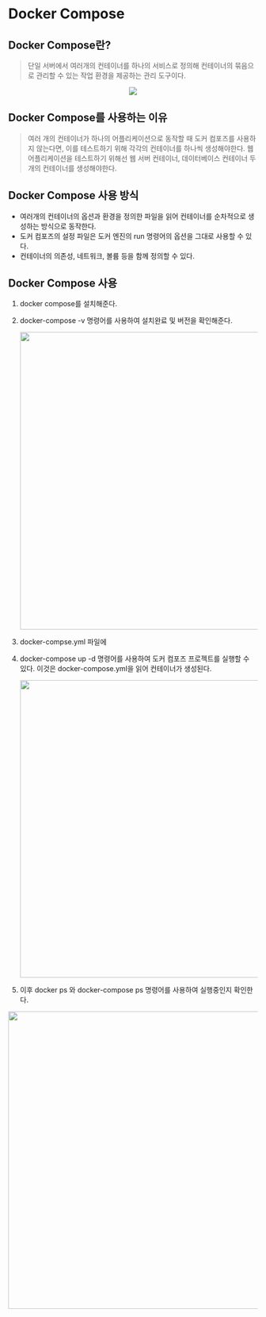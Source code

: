 # Docker Compose

## Docker Compose란?

> 단일 서버에서 여러개의 컨테이너를 하나의 서비스로 정의해 컨테이너의 묶음으로
> 관리할 수 있는 작업 환경을 제공하는 관리 도구이다.


<div align="center">
  <img src="https://github.com/user-attachments/assets/3e15c4c4-3656-405a-81cc-2e201c93139e">
</div>

## Docker Compose를 사용하는 이유

> 여러 개의 컨테이너가 하나의 어플리케이션으로 동작할 때 도커 컴포즈를 사용하지 않는다면,
> 이를 테스트하기 위해 각각의 컨테이너를 하나씩 생성해야한다.
> 웹 어플리케이션을 테스트하기 위해선 웹 서버 컨테이너, 데이터베이스 컨테이너 두개의 컨테이너를 생성해야한다.


## Docker Compose 사용 방식

- 여러개의 컨테이너의 옵션과 환경을 정의한 파일을 읽어 컨테이너를 순차적으로 생성하는 방식으로 동작한다.
- 도커 컴포즈의 설정 파일은 도커 엔진의 run 명령어의 옵션을 그대로 사용할 수 있다.
- 컨테이너의 의존성, 네트워크, 볼륨 등을 함께 정의할 수 있다.


## Docker Compose 사용

1. docker compose를 설치해준다.
2. docker-compose -v 명령어를 사용하여 설치완료 및 버전을 확인해준다.
   <div align="center">
     <img width=600 src="https://github.com/user-attachments/assets/0e036e97-445d-4fd5-a91c-517e75a31eb6">
   </div>

3. docker-compse.yml 파일에  
4. docker-compose up -d 명령어를 사용하여 도커 컴포즈 프로젝트를 실행할 수 있다.
    이것은 docker-compose.yml을 읽어 컨테이너가 생성된다.
    <div align="center">
    <img width=600 src="https://github.com/user-attachments/assets/0e904551-f4a4-4705-a3a7-e4f5f6798ee2">
      </div>
5. 이후 docker ps 와 docker-compose ps 명령어를 사용하여 실행중인지 확인한다.
  <div align="center">
  <img width=600 src="https://github.com/user-attachments/assets/b82744f3-6f22-4b96-b9dd-ad3391c18b67">
  </div>
